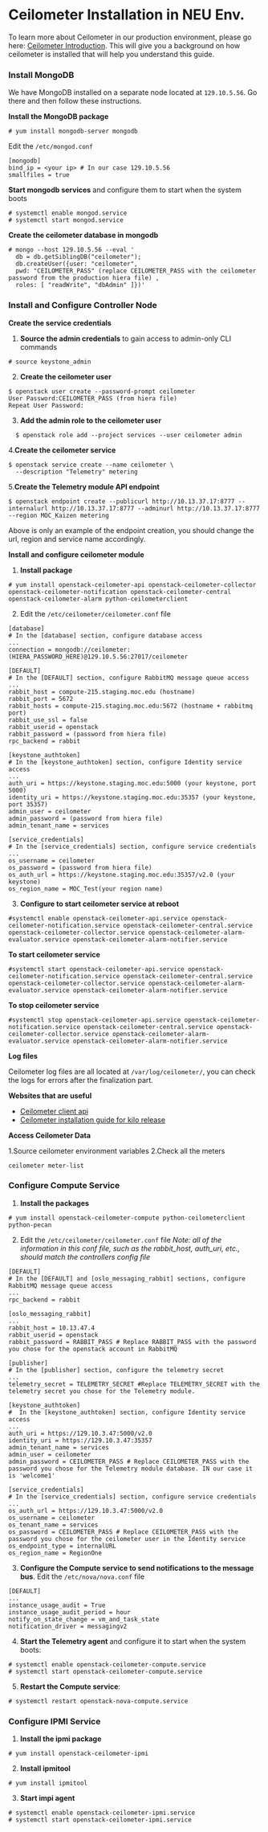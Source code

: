 # Ceilometer Installation in NEU Env.
To learn more about Ceilometer in our production environment, please go here: [Ceilometer Introduction](../../Ceilometer-Introduction.html). This will give you a background on how ceilometer is installed that will help you understand this guide.

### Install MongoDB
We have MongoDB installed on a separate node located at `129.10.5.56`. Go there and then follow these instructions.

**Install the MongoDB package**
```
# yum install mongodb-server mongodb
```

Edit the `/etc/mongod.conf`
```
[mongodb]
bind_ip = <your ip> # In our case 129.10.5.56
smallfiles = true
```

**Start mongodb services** and configure them to start when the system boots
```
# systemctl enable mongod.service
# systemctl start mongod.service
```

**Create the ceilometer database in mongodb**
```
# mongo --host 129.10.5.56 --eval '
  db = db.getSiblingDB("ceilometer");
  db.createUser({user: "ceilometer",
  pwd: "CEILOMETER_PASS" (replace CEILOMETER_PASS with the ceilometer password from the production hiera file) ,
  roles: [ "readWrite", "dbAdmin" ]})'
```

### Install and Configure Controller Node

**Create the service credentials**

1. **Source the admin credentials** to gain access to admin-only CLI commands
```
# source keystone_admin
```
2. **Create the ceilometer user**
```
$ openstack user create --password-prompt ceilometer
User Password:CEILOMETER_PASS (from hiera file)
Repeat User Password:
```
3. **Add the admin role to the ceilometer user**

```
  $ openstack role add --project services --user ceilometer admin
```
4.**Create the ceilometer service**
```
$ openstack service create --name ceilometer \
  --description "Telemetry" metering
```
5.**Create the Telemetry module API endpoint**
```
$ openstack endpoint create --publicurl http://10.13.37.17:8777 --internalurl http://10.13.37.17:8777 --adminurl http://10.13.37.17:8777 --region MOC_Kaizen metering
```
  Above is only an example of the endpoint creation, you should change the url, region and service name accordingly. 

**Install and configure ceilometer module**

1. **Install package**
```
# yum install openstack-ceilometer-api openstack-ceilometer-collector openstack-ceilometer-notification openstack-ceilometer-central openstack-ceilometer-alarm python-ceilometerclient
```
2. Edit the `/etc/ceilometer/ceilometer.conf` file
```
[database]
# In the [database] section, configure database access
...
connection = mongodb://ceilometer:(HIERA_PASSWORD_HERE)@129.10.5.56:27017/ceilometer

[DEFAULT]
# In the [DEFAULT] section, configure RabbitMQ message queue access
...
rabbit_host = compute-215.staging.moc.edu (hostname)
rabbit_port = 5672
rabbit_hosts = compute-215.staging.moc.edu:5672 (hostname + rabbitmq port)
rabbit_use_ssl = false
rabbit_userid = openstack
rabbit_password = (password from hiera file)
rpc_backend = rabbit

[keystone_authtoken]
# In the [keystone_authtoken] section, configure Identity service access
...
auth_uri = https://keystone.staging.moc.edu:5000 (your keystone, port 5000)
identity_uri = https://keystone.staging.moc.edu:35357 (your keystone, port 35357)
admin_user = ceilometer
admin_password = (password from hiera file)
admin_tenant_name = services

[service_credentials]
# In the [service_credentials] section, configure service credentials
...
os_username = ceilometer
os_password = (password from hiera file)
os_auth_url = https://keystone.staging.moc.edu:35357/v2.0 (your keystone)
os_region_name = MOC_Test(your region name)

```
3. **Configure to start ceilometer service at reboot**

```
#systemctl enable openstack-ceilometer-api.service openstack-ceilometer-notification.service openstack-ceilometer-central.service openstack-ceilometer-collector.service openstack-ceilometer-alarm-evaluator.service openstack-ceilometer-alarm-notifier.service
```

**To start ceilometer service**

```
#systemctl start openstack-ceilometer-api.service openstack-ceilometer-notification.service openstack-ceilometer-central.service openstack-ceilometer-collector.service openstack-ceilometer-alarm-evaluator.service openstack-ceilometer-alarm-notifier.service
```

**To stop ceilometer service**
```
#systemctl stop openstack-ceilometer-api.service openstack-ceilometer-notification.service openstack-ceilometer-central.service openstack-ceilometer-collector.service openstack-ceilometer-alarm-evaluator.service openstack-ceilometer-alarm-notifier.service
```

**Log files**

Ceilometer log files are all located at  `/var/log/ceilometer/`, you can check the logs for errors after the finalization part. 

**Websites that are useful**

* [Ceilometer client api](http://docs.openstack.org/developer/ceilometer/webapi/v2.html)
* [Ceilometer installation guide for kilo release](http://docs.openstack.org/kilo/install-guide/install/yum/content/ch_ceilometer.html)

**Access Ceilometer Data**

1.Source ceilometer environment variables
2.Check all the meters 

```
ceilometer meter-list
```

### Configure Compute Service
1. **Install the packages**
```
# yum install openstack-ceilometer-compute python-ceilometerclient python-pecan
```

2. Edit the `/etc/ceilometer/ceilometer.conf` file
*Note: all of the information in this conf file, such as the rabbit_host, auth_uri, etc., should match the controllers config file*
```
[DEFAULT]
# In the [DEFAULT] and [oslo_messaging_rabbit] sections, configure RabbitMQ message queue access
...
rpc_backend = rabbit
 
[oslo_messaging_rabbit]
...
rabbit_host = 10.13.47.4  
rabbit_userid = openstack
rabbit_password = RABBIT_PASS # Replace RABBIT_PASS with the password you chose for the openstack account in RabbitMQ

[publisher]
# In the [publisher] section, configure the telemetry secret
...
telemetry_secret = TELEMETRY_SECRET #Replace TELEMETRY_SECRET with the telemetry secret you chose for the Telemetry module.

[keystone_authtoken]
#  In the [keystone_authtoken] section, configure Identity service access
...
auth_uri = https://129.10.3.47:5000/v2.0
identity_uri = https://129.10.3.47:35357
admin_tenant_name = services
admin_user = ceilometer
admin_password = CEILOMETER_PASS # Replace CEILOMETER_PASS with the password you chose for the Telemetry module database. IN our case it is 'welcome1'

[service_credentials]
# In the [service_credentials] section, configure service credentials
...
os_auth_url = https://129.10.3.47:5000/v2.0
os_username = ceilometer
os_tenant_name = services
os_password = CEILOMETER_PASS # Replace CEILOMETER_PASS with the password you chose for the ceilometer user in the Identity service
os_endpoint_type = internalURL
os_region_name = RegionOne
```

3. **Configure the Compute service to send notifications to the message bus**. Edit the `/etc/nova/nova.conf` file

```
[DEFAULT]
...
instance_usage_audit = True
instance_usage_audit_period = hour
notify_on_state_change = vm_and_task_state
notification_driver = messagingv2
```


4. **Start the Telemetry agent** and configure it to start when the system boots:

```
# systemctl enable openstack-ceilometer-compute.service
# systemctl start openstack-ceilometer-compute.service
```

5. **Restart the Compute service**:

```
# systemctl restart openstack-nova-compute.service
```

### Configure IPMI Service
1. **Install the ipmi package**
```
# yum install openstack-ceilometer-ipmi
```
2. **Install ipmitool**
```
# yum install ipmitool
```
3. **Start impi agent**
```
# systemctl enable openstack-ceilometer-ipmi.service
# systemctl start openstack-ceilometer-ipmi.service
```

